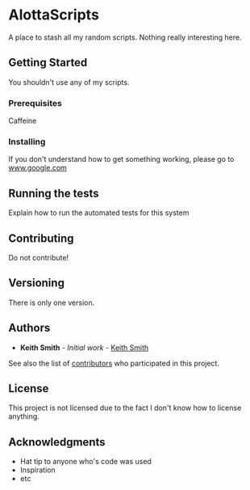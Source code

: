 # AlottaScripts

A place to stash all my random scripts. Nothing really interesting here.

## Getting Started

You shouldn't use any of my scripts.

### Prerequisites

Caffeine

### Installing

If you don't understand how to get something working, please go to www.google.com

## Running the tests

Explain how to run the automated tests for this system

## Contributing

Do not contribute!

## Versioning

There is only one version.

## Authors

* **Keith Smith** - *Initial work* - [Keith Smith](http://www.keithsmithonline.com)

See also the list of [contributors](https://github.com/SevenLayerJedi/contributors) who participated in this project.

## License

This project is not licensed due to the fact I don't know how to license anything.

## Acknowledgments

* Hat tip to anyone who's code was used
* Inspiration
* etc
